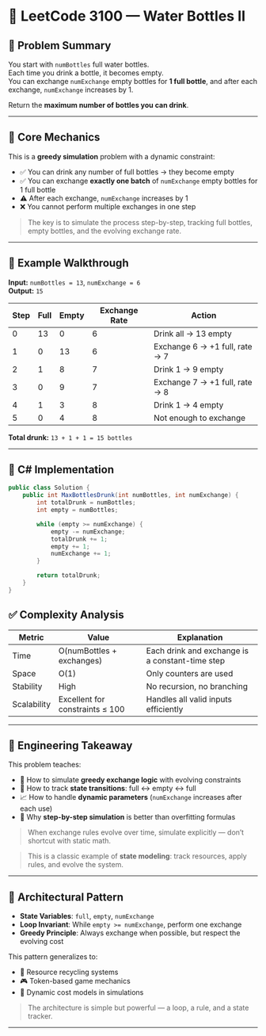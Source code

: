 # 🧪 LeetCode 3100 — Water Bottles II

## 📜 Problem Summary

You start with `numBottles` full water bottles.  
Each time you drink a bottle, it becomes empty.  
You can exchange `numExchange` empty bottles for **1 full bottle**, and after each exchange, `numExchange` increases by 1.

Return the **maximum number of bottles you can drink**.

---

## 🧠 Core Mechanics

This is a **greedy simulation** problem with a dynamic constraint:

- ✅ You can drink any number of full bottles → they become empty
- ✅ You can exchange **exactly one batch** of `numExchange` empty bottles for 1 full bottle
- ⚠️ After each exchange, `numExchange` increases by 1
- ❌ You cannot perform multiple exchanges in one step

> The key is to simulate the process step-by-step, tracking full bottles, empty bottles, and the evolving exchange rate.

---

## 🧪 Example Walkthrough

**Input:** `numBottles = 13`, `numExchange = 6`  
**Output:** `15`

| Step | Full | Empty | Exchange Rate | Action              |
|------|------|-------|----------------|---------------------|
| 0    | 13   | 0     | 6              | Drink all → 13 empty |
| 1    | 0    | 13    | 6              | Exchange 6 → +1 full, rate → 7 |
| 2    | 1    | 8     | 7              | Drink 1 → 9 empty   |
| 3    | 0    | 9     | 7              | Exchange 7 → +1 full, rate → 8 |
| 4    | 1    | 3     | 8              | Drink 1 → 4 empty   |
| 5    | 0    | 4     | 8              | Not enough to exchange |

**Total drunk:** `13 + 1 + 1 = 15 bottles`

---

## 🚀 C# Implementation

```csharp
public class Solution {
    public int MaxBottlesDrunk(int numBottles, int numExchange) {
        int totalDrunk = numBottles;
        int empty = numBottles;

        while (empty >= numExchange) {
            empty -= numExchange;
            totalDrunk += 1;
            empty += 1;
            numExchange += 1;
        }

        return totalDrunk;
    }
}

```
## ✅ Complexity Analysis

| Metric       | Value                          | Explanation                                      |
|--------------|----------------------------------|--------------------------------------------------|
| Time         | O(numBottles + exchanges)       | Each drink and exchange is a constant-time step |
| Space        | O(1)                            | Only counters are used                          |
| Stability    | High                            | No recursion, no branching                      |
| Scalability  | Excellent for constraints ≤ 100 | Handles all valid inputs efficiently            |

---

## 🧠 Engineering Takeaway

This problem teaches:

- 🔁 How to simulate **greedy exchange logic** with evolving constraints  
- 🔄 How to track **state transitions**: full ↔ empty ↔ full  
- 📈 How to handle **dynamic parameters** (`numExchange` increases after each use)  
- 🧮 Why **step-by-step simulation** is better than overfitting formulas

> When exchange rules evolve over time, simulate explicitly — don’t shortcut with static math.

> This is a classic example of **state modeling**: track resources, apply rules, and evolve the system.

---

## 🧱 Architectural Pattern

- **State Variables**: `full`, `empty`, `numExchange`  
- **Loop Invariant**: While `empty >= numExchange`, perform one exchange  
- **Greedy Principle**: Always exchange when possible, but respect the evolving cost

This pattern generalizes to:

- 🔄 Resource recycling systems  
- 🎮 Token-based game mechanics  
- 🧮 Dynamic cost models in simulations

> The architecture is simple but powerful — a loop, a rule, and a state tracker.


---

